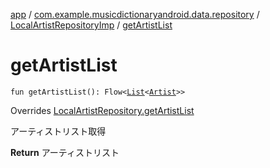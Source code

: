 [app](../../index.md) / [com.example.musicdictionaryandroid.data.repository](../index.md) / [LocalArtistRepositoryImp](index.md) / [getArtistList](./get-artist-list.md)

# getArtistList

`fun getArtistList(): Flow<`[`List`](https://kotlinlang.org/api/latest/jvm/stdlib/kotlin.collections/-list/index.html)`<`[`Artist`](../../com.example.musicdictionaryandroid.domain.model.entity/-artist/index.md)`>>`

Overrides [LocalArtistRepository.getArtistList](../-local-artist-repository/get-artist-list.md)

アーティストリスト取得

**Return**
アーティストリスト


